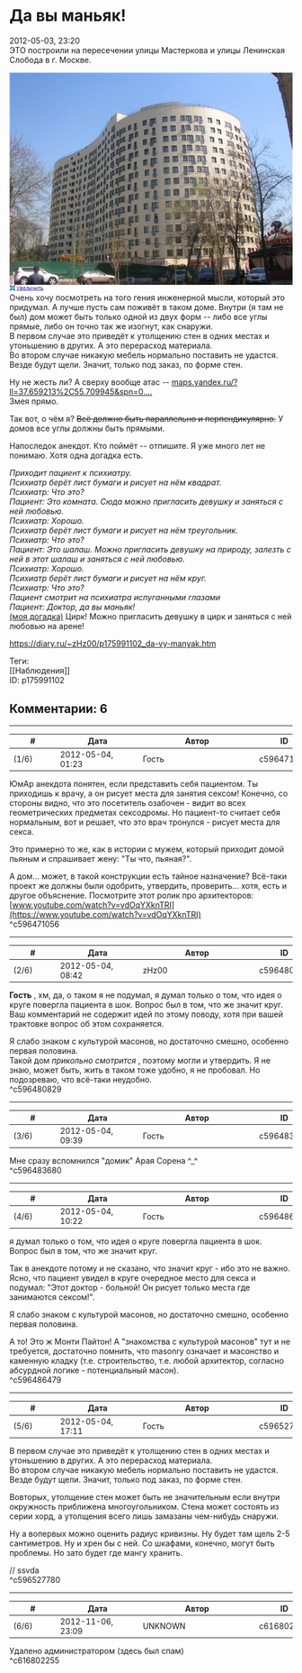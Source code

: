 Да вы маньяк!
=============

  
2012-05-03, 23:20  
 ЭТО построили на пересечении улицы Мастеркова и улицы Ленинская Слобода в г. Москве.   
   
   [![](pics/dbc50f861c13t.jpg)](http://radikal.ru/F/s019.radikal.ru/i631/1205/c0/dbc50f861c13.jpg)     
 Очень хочу посмотреть на того гения инженерной мысли, который это придумал. А лучше пусть сам поживёт в таком доме. Внутри (я там не был) дом может быть только одной из двух форм -- либо все углы прямые, либо он точно так же изогнут, как снаружи.   
 В первом случае это приведёт к утолщению стен в одних местах и утоньшению в других. А это перерасход материала.   
 Во втором случае никакую мебель нормально поставить не удастся. Везде будут щели. Значит, только под заказ, по форме стен.   
   
 Ну не жесть ли? А сверху вообще атас --  [maps.yandex.ru/?ll=37.659213%2C55.709945&spn=0....](http://maps.yandex.ru/?ll=37.659213%2C55.709945&spn=0.010085%2C0.004543&z=17&l=map)    
 Змея прямо.   
   
 Так вот, о чём я?  ~~Всё должно быть параллельно и перпендикулярно.~~  У домов все углы должны быть прямыми.   
   
 Напоследок анекдот. Кто поймёт -- отпишите. Я уже много лет не понимаю. Хотя одна догадка есть.   
   
  *Приходит пациент к психиатру.   
 Психиатр берёт лист бумаги и рисует на нём квадрат.   
 Психиатр: Что это?   
 Пациент: Это комната. Сюда можно пригласить девушку и заняться с ней любовью.   
 Психиатр: Хорошо.   
 Психиатр берёт лист бумаги и рисует на нём треугольник.   
 Психиатр: Что это?   
 Пациент: Это шалаш. Можно пригласить девушку на природу, залезть с ней в этот шалаш и заняться с ней любовью.   
 Психиатр: Хорошо.   
 Психиатр берёт лист бумаги и рисует на нём круг.   
 Психиатр: Что это?   
 Пациент смотрит на психиатра испуганными глазами   
 Пациент: Доктор, да вы маньяк!*    
  [(моя догадка)](https://zHz00.diary.ru/p175991102.htm?index=1#linkmore175991102m1)    Цирк! Можно пригласить девушку в цирк и заняться с ней любовью на арене!     
  
<https://diary.ru/~zHz00/p175991102_da-vy-manyak.htm>  
  
Теги:  
[[Наблюдения]]  
ID: p175991102  


Комментарии: 6
--------------

  


---



|         #         |              Дата              |                     Автор                     |           ID           |
| --- | --- | --- | --- |
| (1/6) | 2012-05-04, 01:23 | Гость | c596471056 |

  
 ЮмАр анекдота понятен, если представить себя пациентом. Ты приходишь к врачу, а он рисует места для занятия сексом! Конечно, со стороны видно, что это посетитель озабочен - видит во всех геометрических предметах сексодромы. Но пациент-то считает себя нормальным, вот и решает, что это врач тронулся - рисует места для секса.   
   
 Это примерно то же, как в истории с мужем, который приходит домой пьяным и спрашивает жену: "Ты что, пьяная?".   
   
 А дом... может, в такой конструкции есть тайное назначение? Всё-таки проект же должны были одобрить, утвердить, проверить... хотя, есть и другое объяснение. Посмотрите этот ролик про архитекторов:  [www.youtube.com/watch?v=vdOqYXknTRI](https://www.youtube.com/watch?v=vdOqYXknTRI)    
 ^c596471056

---



|         #         |              Дата              |                     Автор                     |           ID           |
| --- | --- | --- | --- |
| (2/6) | 2012-05-04, 08:42 | zHz00 | c596480829 |

  
  **Гость**  , хм, да, о таком я не подумал, я думал только о том, что идея о круге повергла пациента в шок. Вопрос был в том, что же значит круг. Ваш комментарий не содержит идей по этому поводу, хотя при вашей трактовке вопрос об этом сохраняется.   
   
 Я слабо знаком с культурой масонов, но достаточно смешно, особенно первая половина.   
 Такой дом  *прикольно смотрится*  , поэтому могли и утвердить. Я не знаю, может быть, жить в таком тоже удобно, я не пробовал. Но подозреваю, что всё-таки неудобно.   
 ^c596480829

---



|         #         |              Дата              |                     Автор                     |           ID           |
| --- | --- | --- | --- |
| (3/6) | 2012-05-04, 09:39 | Гость | c596483680 |

  
 Мне сразу вспомнился "домик" Арая Сорена ^\_^   
 ^c596483680

---



|         #         |              Дата              |                     Автор                     |           ID           |
| --- | --- | --- | --- |
| (4/6) | 2012-05-04, 10:22 | Гость | c596486479 |

  
  я думал только о том, что идея о круге повергла пациента в шок. Вопрос был в том, что же значит круг.    
   
 Так в анекдоте потому и не сказано, что значит круг - ибо это не важно. Ясно, что пациент увидел в круге очередное место для секса и подумал: "Этот доктор - больной! Он рисует только места где занимаются сексом!".   
   
  Я слабо знаком с культурой масонов, но достаточно смешно, особенно первая половина.    
   
 А то! Это ж Монти Пайтон! А "знакомства с культурой масонов" тут и не требуется, достаточно помнить, что masonry означает и масонство и каменную кладку (т.е. строительство, т.е. любой архитектор, согласно абсурдной логике - потенциальный масон).   
 ^c596486479

---



|         #         |              Дата              |                     Автор                     |           ID           |
| --- | --- | --- | --- |
| (5/6) | 2012-05-04, 17:11 | Гость | c596527780 |

  
  В первом случае это приведёт к утолщению стен в одних местах и утоньшению в других. А это перерасход материала.   
 Во втором случае никакую мебель нормально поставить не удастся. Везде будут щели. Значит, только под заказ, по форме стен.    
   
 Вовторых, утолщение стен может быть не значительным если внутри окружность приближена многоугольником. Стена может состоять из серии хорд, а утолщения всего лишь замазаны чем-нибудь снаружи.   
   
 Ну а вопервых можно оценить радиус кривизны. Ну будет там щель 2-5 сантиметров. Ну и хрен бы с ней. Со шкафами, конечно, могут быть проблемы. Но зато будет где мангу хранить.   
   
 // ssvda   
 ^c596527780

---



|         #         |              Дата              |                     Автор                     |           ID           |
| --- | --- | --- | --- |
| (6/6) | 2012-11-06, 23:09 | UNKNOWN | c616802255 |

  
 Удалено администратором (здесь был спам)   
 ^c616802255